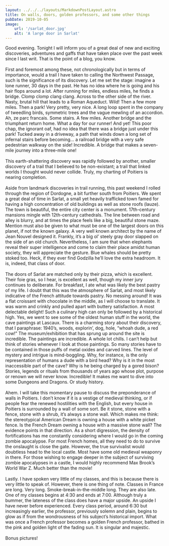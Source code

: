 ```yaml
---
layout: ../../../layouts/MarkdownPostLayout.astro
title: On walls, doors, golden professors, and some other things
pubDate: 2019-10-05
image:
    url: '/sarlat_door.jpg' 
    alt: 'A large door in Sarlat'
---
```


Good evening. Tonight I will inform you of a great deal of new and exciting discoveries, adventures and gaffs that have taken place over the past week since I last writ. That is the point of a blog, you know.
<br>
<br>
First and foremost among these, not chronologically but in terms of importance, would a trail I have taken to calling the Northwest Passage, such is the significance of its discovery. Let me set the stage: imagine a lone runner, 30 days in the past. He has no idea where he is going and his hair flops around a lot. After running for miles, endless miles, he finds a bridge. Clomp clomp clang clang. Across to the other side of the river. Nasty, brutal hill that leads to a Roman Aqueduct. Wild! Then a few more miles. Then a park! Very pretty, very nice. A long loop spent in the company of tweedling birds, symmetric trees and the vague mewling of an accordion. Ah, ze parc francais. Some stairs. A few miles. Another bridge and the triumphant return home. What a day for our runner! And yet! This poor chap, the ignorant oaf, had no idea that there was a bridge just under this park! Tucked away in a driveway, a path that winds down a long set of infernal stairs before becoming… a railroad bridge with a very safe pedestrian walkway on the side! Incredible. A bridge that makes a seven-mile journey into a three-mile one!
<br>
<br>
This earth-shattering discovery was rapidly followed by another, smaller discovery of a trail that I believed to be non-existant; a trail that linked worlds I thought would never collide. Truly, my charting of Poitiers is nearing completion.
<br>
<br>
Aside from landmark discoveries in trail running, this past weekend I rolled through the region of Dordogne, a bit further south from Poitiers. We spent a great deal of time in Sarlat, a small yet heavily trafficked town famed for having a high concentration of old buildings as well as stone roofs (lauze). The town is beautiful, the entire city center is a monument. 17th-century mansions mingle with 12th-century cathedrals. The line between road and alley is blurry, and at times the place feels like a big, beautiful stone maze. Mention must also be given to what must be one of the largest doors on this planet, if not the known galaxy. A very well known architect by the name of Jean Nouvel designed it. Frankly, it’s a big ol’ steely gray door slapped on the side of an old church. Nevertheless, I am sure that when elephants reveal their super intelligence and come to claim their place amidst human society, they will appreciate the gesture. Blue whales should be pretty stoked too. Heck, if they ever find Godzilla he’ll love the extra headroom. It is, indeed, that class of door.
<br>
<br>
The doors of Sarlat are matched only by their pizza, which is excellent. Their foie gras, so I hear, is excellent as well, though my inner jury continues to deliberate. For breakfast, I ate what was likely the best pastry of my life. I doubt that this was the atmosphere of Sarlat, and most likely indicative of the French attitude towards pastry. No messing around! It was a flat croissant with chocolate in the middle, as I will choose to translate. It was warm and crinkly and pulled apart with buttery satisfaction. A most delectable delight! Such a culinary high can only be followed by a historical high. Yes, we went to see some of the oldest human stuff in the world, the cave paintings at Lascaux. There is a charming story about their discovery, that I paraphrase: 1940’s, woods, explorin’, dog, hole, “whoah dude, a red cow!” The museum/exhibition that has sprung up around the site is incredible. The paintings are incredible. A whole lot chills. I can’t help but think of stories whenever I look at those paintings. So many stories have to be contained in those puffs of metal oxides and carved lines. The level of mystery and intrigue is mind-boggling. Why, for instance, is the only representation of humans a dude with a bird head? Why is it in the most inaccessible part of the cave? Why is he being charged by a gored bison? Stories, legends or rituals from thousands of years ago whose plot, purpose or renown we will never know. Incredible! It makes me want to dive into some Dungeons and Dragons. Or study history.
<br>
<br>
Ahem. I will take this momentary pause to discuss the preponderance of walls in Poitiers. I don’t know if it is a vestige of medieval thinking, or if people fear the renewed hostilities with the English, but every house in Poitiers is surrounded by a wall of some sort. Be it stone, stone with a fence, stone with a shrub, it’s always a stone wall. Which makes me think: the stereotypical American Dream is owning a house with a white picket fence. Is the French Dream owning a house with a massive stone wall? The evidence points in that direction. As a short digression, the density of fortifications has me constantly considering where I would go in the coming zombie apocalypse. For most French homes, all they need to do to survive the onslaught is close the gate. However, the true survivalist would doubtless head to the local castle. Most have some old medieval weaponry in there. For those wishing to engage deeper in the subject of surviving zombie apocalypses in a castle, I would highly recommend Max Brook’s World War Z. Much better than the movie!
<br>
<br>
Lastly. I have spoken very little of my classes, and this is because there is very little to speak of. However, there is one thing of note. Classes in France are long. Very long. Smoke-break-in-the-middle long. They are also late. One of my classes begins at 4:30 and ends at 7:00. Although truly a bummer, the lateness of the class does have a major upside. An upside I have never before experienced. Every class period, around 6:30 but increasingly earlier, the professor, previously solemn and plain, begins to glow as if from the wondrousness of his subject’s historical import. What was once a French professor becomes a golden French professor, bathed in the pink and golden light of the fading sun. It is singular and majestic.
<br>
<br>
Bonus pictures!
